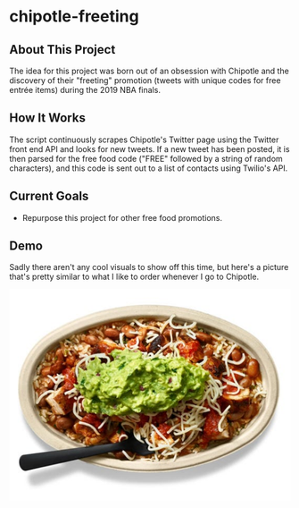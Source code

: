 # chipotle-freeting

## About This Project

The idea for this project was born out of an obsession with Chipotle and the discovery of their "freeting" promotion (tweets with unique codes for free entrée items) during the 2019 NBA finals.

## How It Works

The script continuously scrapes Chipotle's Twitter page using the Twitter front end API and looks for new tweets. If a new tweet has been posted, it is then parsed for the free food code ("FREE" followed by a string of random characters), and this code is sent out to a list of contacts using Twilio's API.

## Current Goals

- Repurpose this project for other free food promotions.

## Demo

Sadly there aren't any cool visuals to show off this time, but here's a picture that's pretty similar to what I like to order whenever I go to Chipotle.

![chipotle](images/chipotle.jpg)
